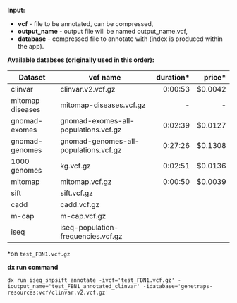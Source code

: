**Input:**
* **vcf** - file to be annotated, can be compressed,
* **output_name** - output file will be named output_name.vcf,
* **database** - compressed file to annotate with (index is produced within the app).


**Available databses (originally used in this order):**

| Dataset | vcf name | duration* | price* |
|----|----|----:|----:|
| clinvar | clinvar.v2.vcf.gz | 0:00:53 | $0.0042 |
| mitomap diseases | mitomap-diseases.vcf.gz | - | - |
| gnomad-exomes | gnomad-exomes-all-populations.vcf.gz | 0:02:39 | $0.0127 |
| gnomad-genomes | gnomad-genomes-all-populations.vcf.gz |0:27:26 |$0.1308|
| 1000 genomes | kg.vcf.gz | 0:02:51 | $0.0136|
| mitomap | mitomap.vcf.gz |0:00:50|$0.0039|
| sift | sift.vcf.gz |
| cadd | cadd.vcf.gz |
| m-cap | m-cap.vcf.gz |
| iseq | iseq-population-frequencies.vcf.gz |

*on `test_FBN1.vcf.gz`

**dx run command**

`dx run iseq_snpsift_annotate -ivcf='test_FBN1.vcf.gz' -ioutput_name='test_FBN1_annotated_clinvar' -idatabase='genetraps-resources:vcf/clinvar.v2.vcf.gz' `
